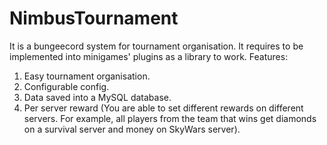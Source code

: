 # NimbusTournament

It is a bungeecord system for tournament organisation. It requires to be implemented into minigames' plugins as a library to work.
Features:
1. Easy tournament organisation.
2. Configurable config.
3. Data saved into a MySQL database.
4. Per server reward (You are able to set different rewards on different servers. For example, all players from the team that wins get diamonds on a survival server and money on SkyWars server).
